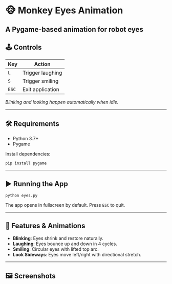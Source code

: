# 🐵 Monkey Eyes Animation

## A Pygame-based animation for robot eyes

## 🕹️ Controls

| Key   | Action           |
| ----- | ---------------- |
| `L`   | Trigger laughing |
| `S`   | Trigger smiling  |
| `ESC` | Exit application |

_Blinking and looking happen automatically when idle._

---

## 🛠️ Requirements

- Python 3.7+
- Pygame

Install dependencies:

```
pip install pygame
```

---

## ▶️ Running the App

```
python eyes.py
```

The app opens in fullscreen by default. Press `ESC` to quit.

---

## 🧪 Features & Animations

- **Blinking**: Eyes shrink and restore naturally.
- **Laughing**: Eyes bounce up and down in 4 cycles.
- **Smiling**: Circular eyes with lifted top arc.
- **Look Sideways**: Eyes move left/right with directional stretch.

---

## 🖼️ Screenshots
